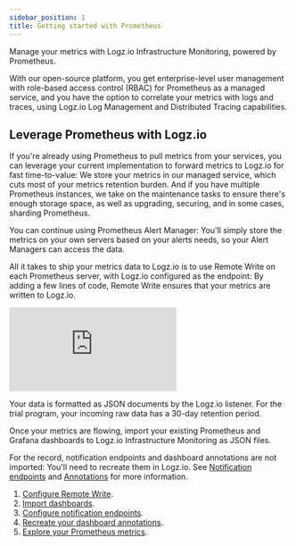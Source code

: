```yaml
---
sidebar_position: 1
title: Getting started with Prometheus
---
```



Manage your metrics with Logz.io Infrastructure Monitoring, powered by Prometheus.

With our open-source platform, you get enterprise-level user management with role-based access control (RBAC) for Prometheus as a managed service, and you have the option to correlate your metrics with logs and traces, using Logz.io Log Management and Distributed Tracing capabilities.


## Leverage Prometheus with Logz.io

If you're already using Prometheus to pull metrics from your services, you can leverage your current implementation to forward metrics to Logz.io for fast time-to-value: We store your metrics in our managed service, which cuts most of your metrics retention burden. And if you have multiple Prometheus instances, we take on the maintenance tasks to ensure there's enough storage space, as well as upgrading, securing, and in some cases, sharding Prometheus.

You can continue using Prometheus Alert Manager: You'll simply store the metrics on your own servers based on your alerts needs, so your Alert Managers can access the data.

All it takes to ship your metrics data to Logz.io is to use Remote Write on each Prometheus server, with Logz.io configured as the endpoint: By adding a few lines of code, Remote Write ensures that your metrics are written to Logz.io.

<div style={{position: 'relative', paddingBottom: '56.25%'}}>
  <iframe style={{position: 'absolute', top: '0', left: '0', width: '100%', height: '100%'}} src="https://fast.wistia.com/embed/iframe/w2lic9vv1z" frameborder="0" allow="accelerometer; autoplay; clipboard-write; encrypted-media; gyroscope; picture-in-picture" allowfullscreen></iframe>
</div>


Your data is formatted as JSON documents by the Logz.io listener.
For the trial program, your incoming raw data has a 30-day retention period.

Once your metrics are flowing, import your existing Prometheus and Grafana dashboards to Logz.io Infrastructure Monitoring as JSON files.

For the record, notification endpoints and dashboard annotations are not imported: You'll need to recreate them in Logz.io.  See [Notification endpoints](../../integrations/notification-endpoints/endpoints/) and [Annotations](../log-correlations/annotations/) for more information.

1. [Configure Remote Write](/docs/user-guide/Infrastructure-monitoring/introduction-to-prometheus/configure-remote-write-prometheus).
1. [Import dashboards](/docs/user-guide/Infrastructure-monitoring/introduction-to-prometheus/importing-dashboards).
1. [Configure notification endpoints](/docs/user-guide/integrations/notification-endpoints/endpoints).
1. [Recreate your dashboard annotations](/docs/user-guide/infrastructure-monitoring/log-correlations/annotations/).
1. [Explore your Prometheus metrics](/docs/user-guide/Infrastructure-monitoring/introduction-to-prometheus/explore-metrics-prometheusZ).




<!--
1. Highlight the value:
Hosted, managed & enterprise grade - Secured, user management etc..
Full system view
Long retention (Will be coming later)
Integrated to the logs management and tracing.

2. Highlight the simplicity in shipping the metrics as well what it means on their environment:  - They will be able to reduce their retention.
implication from resource standpoint : It will require more CPU and memory
 -->
